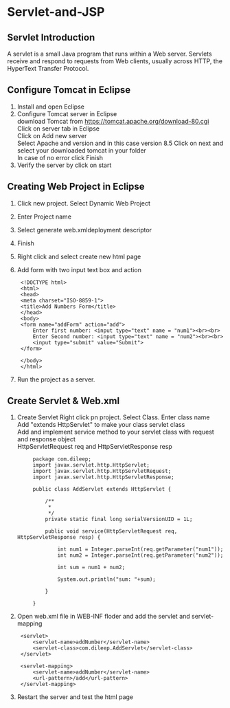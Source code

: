 # Servlet-and-JSP

## Servlet Introduction

A servlet is a small Java program that runs within a Web server. Servlets receive and respond to requests from Web clients, usually across HTTP, the HyperText Transfer Protocol.

## Configure Tomcat in Eclipse

1. Install and open Eclipse
2. Configure Tomcat server in Eclipse  
    download Tomcat from https://tomcat.apache.org/download-80.cgi  
    Click on server tab in Eclipse  
    Click on Add new server  
    Select Apache and version and in this case version 8.5
    Click on next and select your downloaded tomcat in your folder  
    In case of no error click Finish
3. Verify the server by click on start

## Creating Web Project in Eclipse

1. Click new project. Select Dynamic Web Project
2. Enter Project name
3. Select generate web.xmldeployment descriptor
4. Finish
5. Right click and select create new html page
6. Add form with two input text box and action

        <!DOCTYPE html>
        <html>
        <head>
        <meta charset="ISO-8859-1">
        <title>Add Numbers Form</title>
        </head>
        <body>
        <form name="addForm" action="add">
            Enter first number: <input type="text" name = "num1"><br><br>
            Enter Second number: <input type="text" name = "num2"><br><br>
            <input type="submit" value="Submit">
        </form>

        </body>
        </html>
7. Run the project as a server.

## Create Servlet & Web.xml
1. Create Servlet
    Right click pn project. Select Class. Enter class name  
    Add "extends HttpServlet" to make your class servlet class  
    Add and implement service method to your servlet class with request and response object  
    HttpServletRequest req and HttpServletResponse resp  
    
            package com.dileep;
            import javax.servlet.http.HttpServlet;
            import javax.servlet.http.HttpServletRequest;
            import javax.servlet.http.HttpServletResponse;

            public class AddServlet extends HttpServlet {

                /**
                 * 
                 */
                private static final long serialVersionUID = 1L;

                public void service(HttpServletRequest req, HttpServletResponse resp) {

                    int num1 = Integer.parseInt(req.getParameter("num1"));
                    int num2 = Integer.parseInt(req.getParameter("num2"));

                    int sum = num1 + num2;

                    System.out.println("sum: "+sum);

                }

            }



2. Open web.xml file in WEB-INF floder and add the servlet and servlet-mapping

        <servlet>
            <servlet-name>addNumber</servlet-name>
            <servlet-class>com.dileep.AddServlet</servlet-class>
        </servlet>

        <servlet-mapping>
            <servlet-name>addNumber</servlet-name>
            <url-pattern>/add</url-pattern>
        </servlet-mapping>

3. Restart the server and test the html page

    
            
    

    
